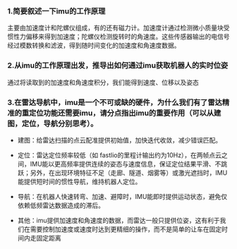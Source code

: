 ### 1.**简要**叙述一下**imu的工作原理**

主要由加速度计和陀螺仪组成，有的还有磁力计。加速度计通过检测微小质量块受惯性力偏移来得到加速度；陀螺仪检测旋转时的角速度。这些传感器输出的电信号经过模数转换和滤波，得到随时间变化的加速度和角速度数据。

### 2.从imu的工作原理出发，推导出如何通过imu获取机器人的实时位姿

通过将读取到的加速度和角速度积分，我们能得到速度、位移以及姿态

### 3.在雷达导航中，imu是一个不可或缺的硬件，为什么我们有了雷达精准的重定位功能还需要imu，请分点**指出imu的重要作用**（可以从建图，定位，导航分别思考）。

- 建图：给雷达扫描的点云配准提供初始值，加快迭代收敛，减少错误匹配。
- 定位：雷达定位频率较低（如 fastlio的里程计输出约为10Hz），在两帧点云之间，IMU能以更高频率提供连续的姿态与速度信息，保证定位结果平滑、不跳跃；另外，在出现环境特征不足（走廊、隧道、烟雾等）或激光遮挡时，IMU能提供短时间的惯性导航，维持机器人定位。
- 导航：在机器人快速转弯、加速、避障时，IMU能即时提供运动状态，避免仅依赖低频雷达数据造成的滞后。

- 其他：imu提供加速度和角速度的数据，而雷达一般只提供位姿，这有利于我们在需要控制加速度或速度时达到更精细的操作，而不是简单的让车在固定时间内走固定距离